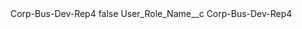 <?xml version="1.0" encoding="UTF-8"?>
<CustomMetadata xmlns="http://soap.sforce.com/2006/04/metadata" xmlns:xsi="http://www.w3.org/2001/XMLSchema-instance" xmlns:xsd="http://www.w3.org/2001/XMLSchema">
    <label>Corp-Bus-Dev-Rep4</label>
    <protected>false</protected>
    <values>
        <field>User_Role_Name__c</field>
        <value xsi:type="xsd:string">Corp-Bus-Dev-Rep4</value>
    </values>
</CustomMetadata>
